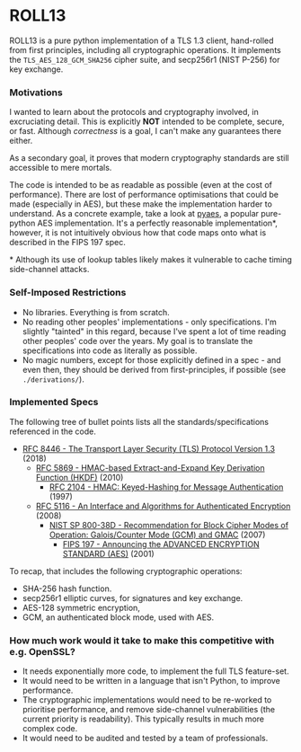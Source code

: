 # ROLL13

ROLL13 is a pure python implementation of a TLS 1.3 client, hand-rolled from first principles, including all cryptographic operations. It implements the `TLS_AES_128_GCM_SHA256` cipher suite, and secp256r1 (NIST P-256) for key exchange.

### Motivations

I wanted to learn about the protocols and cryptography involved, in excruciating detail. This is explicitly **NOT** intended to be complete, secure, or fast. Although *correctness* is a goal, I can't make any guarantees there either.

As a secondary goal, it proves that modern cryptography standards are still accessible to mere mortals.

The code is intended to be as readable as possible (even at the cost of performance).
There are lost of performance optimisations that could be made (especially in AES),
but these make the implementation harder to understand. As a concrete example,
take a look at [pyaes](https://github.com/ricmoo/pyaes/blob/master/pyaes/aes.py),
a popular pure-python AES implementation. It's a perfectly reasonable implementation\*,
however, it is not intuitively obvious how that code maps onto what is described
in the FIPS 197 spec.

\* Although its use of lookup tables likely makes it vulnerable to cache timing
side-channel attacks.

### Self-Imposed Restrictions

- No libraries. Everything is from scratch.
- No reading other peoples' implementations - only specifications. I'm slightly "tainted" in this regard, because I've spent a lot of time reading other peoples' code over the years. My goal is to translate the specifications into code as literally as possible.
- No magic numbers, except for those explicitly defined in a spec - and even then, they should be derived from first-principles, if possible (see `./derivations/`).

### Implemented Specs

The following tree of bullet points lists all the standards/specifications referenced in the code.

- [RFC 8446 - The Transport Layer Security (TLS) Protocol Version 1.3](https://datatracker.ietf.org/doc/html/rfc8446) (2018)
  - [RFC 5869 - HMAC-based Extract-and-Expand Key Derivation Function (HKDF)](https://datatracker.ietf.org/doc/html/rfc5869) (2010)
    - [RFC 2104 - HMAC: Keyed-Hashing for Message Authentication](https://datatracker.ietf.org/doc/html/rfc2104) (1997)
  - [RFC 5116 - An Interface and Algorithms for Authenticated Encryption](https://datatracker.ietf.org/doc/html/rfc5116) (2008)
    - [NIST SP 800-38D - Recommendation for Block Cipher Modes of Operation:  Galois/Counter Mode (GCM) and GMAC](https://nvlpubs.nist.gov/nistpubs/Legacy/SP/nistspecialpublication800-38d.pdf) (2007)
      - [FIPS 197 - Announcing the ADVANCED ENCRYPTION STANDARD (AES)](https://nvlpubs.nist.gov/nistpubs/FIPS/NIST.FIPS.197.pdf) (2001)

To recap, that includes the following cryptographic operations:

 - SHA-256 hash function.
 - secp256r1 elliptic curves, for signatures and key exchange.
 - AES-128 symmetric encryption,
 - GCM, an authenticated block mode, used with AES.

### How much work would it take to make this competitive with e.g. OpenSSL?

- It needs exponentially more code, to implement the full TLS feature-set.
- It would need to be written in a language that isn't Python, to improve performance.
- The cryptographic implementations would need to be re-worked to prioritise performance, and remove side-channel vulnerabilities (the current priority is readability). This typically results in much more complex code.
- It would need to be audited and tested by a team of professionals.
